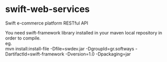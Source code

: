 # swift-web-services
Swift e-commerce platform RESTful API

You need swift-framework library installed in your maven local repository in order to compile.<br />
eg.<br />
mvn install:install-file -Dfile=swdev.jar -DgroupId=gr.softways -DartifactId=swift-framework -Dversion=1.0 -Dpackaging=jar
